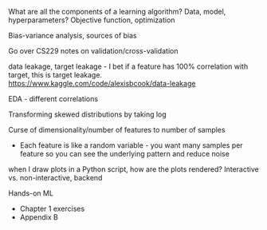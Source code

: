 What are all the components of a learning algorithm? Data, model, hyperparameters? Objective function, optimization

Bias-variance analysis, sources of bias

Go over CS229 notes on validation/cross-validation

data leakage, target leakage - I bet if a feature has 100% correlation with target, this is target leakage. https://www.kaggle.com/code/alexisbcook/data-leakage

EDA - different correlations

Transforming skewed distributions by taking log

Curse of dimensionality/number of features to number of samples
* Each feature is like a random variable - you want many samples per feature so you can see the underlying pattern and reduce noise

when I draw plots in a Python script, how are the plots rendered? Interactive vs. non-interactive, backend

Hands-on ML
* Chapter 1 exercises
* Appendix B